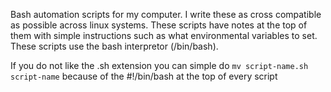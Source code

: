 Bash automation scripts for my computer. I write these as cross compatible as possible across linux systems. These scripts have notes at the top of them with simple instructions such as what environmental variables to set. These scripts use the bash interpretor (/bin/bash).

If you do not like the .sh extension you can simple do `mv script-name.sh script-name` because of the #!/bin/bash at the top of every script
